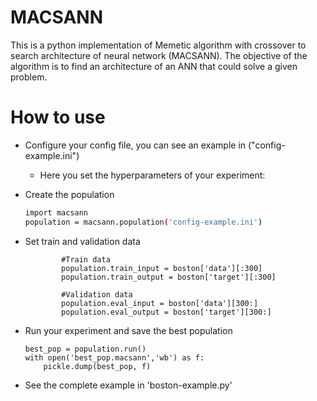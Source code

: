 # MACSANN

This is a python implementation of Memetic algorithm with crossover to search architecture of neural network (MACSANN). The objective of the algorithm is to find an architecture of an ANN that could solve a given problem.

# How to use

- Configure your config file, you can see an example in ("config-example.ini")
    - Here you set the hyperparameters of your experiment:
- Create the population
    ```sh
    import macsann
    population = macsann.population('config-example.ini')
    ```
- Set train and validation data
    ```
            #Train data
            population.train_input = boston['data'][:300]
            population.train_output = boston['target'][:300]
            
            #Validation data
            population.eval_input = boston['data'][300:]
            population.eval_output = boston['target'][300:]
    ```
- Run your experiment and save the best population
    ```
    best_pop = population.run()
    with open('best_pop.macsann','wb') as f:
        pickle.dump(best_pop, f)
    ```
 
- See the complete example in 'boston-example.py'

